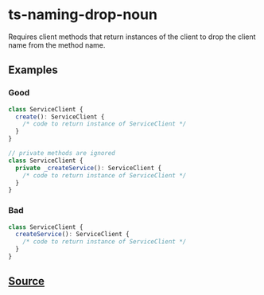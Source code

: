 # ts-naming-drop-noun

Requires client methods that return instances of the client to drop the client name from the method name.

## Examples

### Good

```ts
class ServiceClient {
  create(): ServiceClient {
    /* code to return instance of ServiceClient */
  }
}
```

```ts
// private methods are ignored
class ServiceClient {
  private _createService(): ServiceClient {
    /* code to return instance of ServiceClient */
  }
}
```

### Bad

```ts
class ServiceClient {
  createService(): ServiceClient {
    /* code to return instance of ServiceClient */
  }
}
```

## [Source](https://azuresdkspecs.z5.web.core.windows.net/TypeScriptSpec.html#ts-naming-drop-noun)
